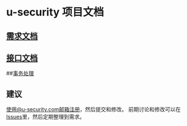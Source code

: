﻿# u-security 项目文档

## [需求文档](https://github.com/git-u-security/doc/blob/master/%E9%9C%80%E6%B1%82%E6%96%87%E6%A1%A3.md)

## [接口文档](https://github.com/git-u-security/doc/blob/master/%E6%8E%A5%E5%8F%A3%E6%96%87%E6%A1%A3-V2.md)

##[事务处理](https://github.com/git-u-security/doc/blob/master/%E4%BA%8B%E5%8A%A1%E8%BF%BD%E8%B8%AA.md)

## 建议
使用@u-security.com邮箱注册，然后提交和修改。
前期讨论和修改可以在 [Issues](https://github.com/git-u-security/doc/issues)里，然后定期整理到需求。
